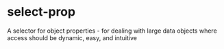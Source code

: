# select-prop
A selector for object properties - for dealing with large data objects where access should be dynamic, easy, and intuitive

